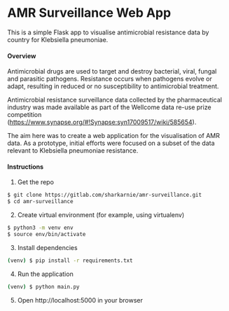 # AMR Surveillance Web App

This is a simple Flask app to visualise antimicrobial resistance data by country for Klebsiella pneumoniae.

#### Overview
Antimicrobial drugs are used to target and destroy bacterial, viral, fungal and parasitic pathogens. Resistance occurs when pathogens evolve or adapt, resulting in reduced or no susceptibility to antimicrobial treatment.  

Antimicrobial resistance surveillance data collected by the pharmaceutical industry was made available as part of the Wellcome data re-use prize competition (https://www.synapse.org/#!Synapse:syn17009517/wiki/585654).

The aim here was to create a web application for the visualisation of AMR data. As a prototype, initial efforts were focused on a subset of the data relevant to Klebsiella pneumoniae resistance.

#### Instructions
1. Get the repo
  ```bash
  $ git clone https://gitlab.com/sharkarnie/amr-surveillance.git
  $ cd amr-surveillance
  ```
2. Create virtual environment (for example, using virtualenv)
  ```bash
  $ python3 -m venv env
  $ source env/bin/activate
  ```
3. Install dependencies
  ```bash
  (venv) $ pip install -r requirements.txt
  ```
4. Run the application
  ```bash
  (venv) $ python main.py
  ```
5. Open http://localhost:5000 in your browser
